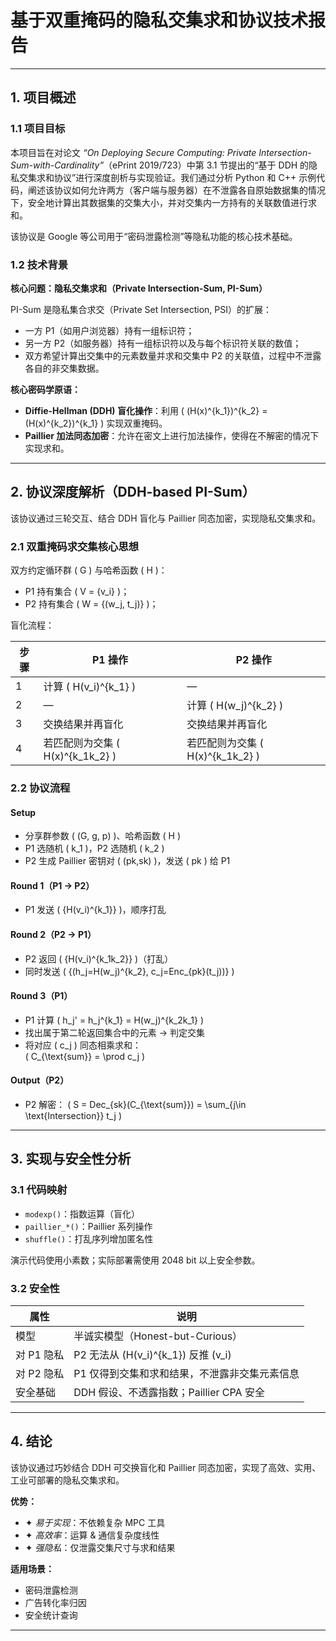 # 基于双重掩码的隐私交集求和协议技术报告  

---

## 1. 项目概述

### 1.1 项目目标

本项目旨在对论文 *“On Deploying Secure Computing: Private Intersection-Sum-with-Cardinality”*（ePrint 2019/723）中第 3.1 节提出的“基于 DDH 的隐私交集求和协议”进行深度剖析与实现验证。我们通过分析 Python 和 C++ 示例代码，阐述该协议如何允许两方（客户端与服务器）在不泄露各自原始数据集的情况下，安全地计算出其数据集的交集大小，并对交集内一方持有的关联数值进行求和。

该协议是 Google 等公司用于“密码泄露检测”等隐私功能的核心技术基础。

### 1.2 技术背景

**核心问题：隐私交集求和（Private Intersection-Sum, PI-Sum）**

PI-Sum 是隐私集合求交（Private Set Intersection, PSI）的扩展：  
- 一方 P1（如用户浏览器）持有一组标识符；  
- 另一方 P2（如服务器）持有一组标识符以及与每个标识符关联的数值；  
- 双方希望计算出交集中的元素数量并求和交集中 P2 的关联值，过程中不泄露各自的非交集数据。

**核心密码学原语：**

- **Diffie-Hellman (DDH) 盲化操作**：利用 \( (H(x)^{k_1})^{k_2} = (H(x)^{k_2})^{k_1} \) 实现双重掩码。
- **Paillier 加法同态加密**：允许在密文上进行加法操作，使得在不解密的情况下实现求和。

---

## 2. 协议深度解析（DDH-based PI-Sum）

该协议通过三轮交互、结合 DDH 盲化与 Paillier 同态加密，实现隐私交集求和。

### 2.1 双重掩码求交集核心思想

双方约定循环群 \( G \) 与哈希函数 \( H \)：

- P1 持有集合 \( V = \{v_i\} \)；
- P2 持有集合 \( W = \{(w_j, t_j)\} \)；

盲化流程：

| 步骤 | P1 操作                           | P2 操作                           |
|------|------------------------------------|------------------------------------|
| 1    | 计算 \( H(v_i)^{k_1} \)            | —                                  |
| 2    | —                                  | 计算 \( H(w_j)^{k_2} \)            |
| 3    | 交换结果并再盲化                   | 交换结果并再盲化                   |
| 4    | 若匹配则为交集 \( H(x)^{k_1k_2} \)  | 若匹配则为交集 \( H(x)^{k_1k_2} \) |

### 2.2 协议流程

#### Setup
- 分享群参数 \( (G, g, p) \)、哈希函数 \( H \)
- P1 选随机 \( k_1 \)，P2 选随机 \( k_2 \)
- P2 生成 Paillier 密钥对 \( (pk,sk) \)，发送 \( pk \) 给 P1

#### Round 1（P1 → P2）
- P1 发送 \( \{H(v_i)^{k_1}\} \)，顺序打乱

#### Round 2（P2 → P1）
- P2 返回 \( \{H(v_i)^{k_1k_2}\} \)（打乱）
- 同时发送 \( \{(h_j=H(w_j)^{k_2}, c_j=Enc_{pk}(t_j))\} \)

#### Round 3（P1）
- P1 计算 \( h_j' = h_j^{k_1} = H(w_j)^{k_2k_1} \)
- 找出属于第二轮返回集合中的元素 → 判定交集
- 将对应 \( c_j \) 同态相乘求和：  
  \( C_{\text{sum}} = \prod c_j \)

#### Output（P2）
- P2 解密：
  \( S = Dec_{sk}(C_{\text{sum}}) = \sum_{j\in \text{Intersection}} t_j \)

---

## 3. 实现与安全性分析

### 3.1 代码映射
- `modexp()`：指数运算（盲化）
- `paillier_*()`：Paillier 系列操作
- `shuffle()`：打乱序列增加匿名性

演示代码使用小素数；实际部署需使用 2048 bit 以上安全参数。

### 3.2 安全性

| 属性       | 说明 |
|------------|------|
| 模型       | 半诚实模型（Honest-but-Curious） |
| 对 P1 隐私 | P2 无法从 \(H(v_i)^{k_1}\) 反推 \(v_i\) |
| 对 P2 隐私 | P1 仅得到交集和求和结果，不泄露非交集元素信息 |
| 安全基础   | DDH 假设、不透露指数；Paillier CPA 安全 |

---

## 4. 结论

该协议通过巧妙结合 DDH 可交换盲化和 Paillier 同态加密，实现了高效、实用、工业可部署的隐私交集求和。

**优势：**

- ✦ *易于实现*：不依赖复杂 MPC 工具  
- ✦ *高效率*：运算 & 通信复杂度线性  
- ✦ *强隐私*：仅泄露交集尺寸与求和结果  

**适用场景：**

- 密码泄露检测  
- 广告转化率归因  
- 安全统计查询  

---
